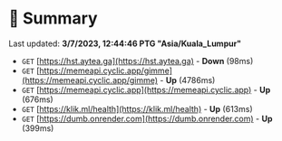 # 📖 Summary
Last updated: **3/7/2023, 12:44:46 PTG "Asia/Kuala_Lumpur"**

- `GET` [https://hst.aytea.ga](https://hst.aytea.ga) - **Down** (98ms)
- `GET` [https://memeapi.cyclic.app/gimme](https://memeapi.cyclic.app/gimme) - **Up** (4786ms)
- `GET` [https://memeapi.cyclic.app](https://memeapi.cyclic.app) - **Up** (676ms)
- `GET` [https://klik.ml/health](https://klik.ml/health) - **Up** (613ms)
- `GET` [https://dumb.onrender.com](https://dumb.onrender.com) - **Up** (399ms)
